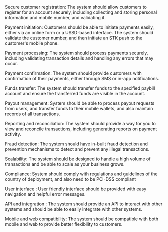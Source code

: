 Secure customer registration: The system should allow customers to register for an account securely, including collecting and storing personal information and mobile number, and validating it.

Payment initiation: Customers should be able to initiate payments easily, either via an online form or a USSD-based interface. The system should validate the customer number, and then initiate an STK push to the customer's mobile phone.

Payment processing: The system should process payments securely, including validating transaction details and handling any errors that may occur.

Payment confirmation: The system should provide customers with confirmation of their payments, either through SMS or in-app notifications.

Funds transfer: The system should transfer funds to the specified paybill account and ensure the transferred funds are visible in the account.

Payout management: System should be able to process payout requests from users, and transfer funds to their mobile wallets, and also maintain records of all transactions.

Reporting and reconciliation: The system should provide a way for you to view and reconcile transactions, including generating reports on payment activity.

Fraud detection: The system should have in-built fraud detection and prevention mechanisms to detect and prevent any illegal transactions.

Scalability: The system should be designed to handle a high volume of transactions and be able to scale as your business grows.

Compliance: System should comply with regulations and guidelines of the country of deployment, and also need to be PCI-DSS compliant

User interface : User friendly interface should be provided with easy navigation and helpful error messages.

API and integration : The system should provide an API to interact with other systems and should be able to easily integrate with other systems.

Mobile and web compatibility: The system should be compatible with both mobile and web to provide better flexibility to customers.